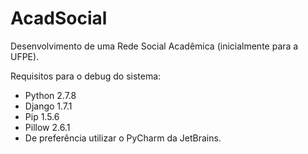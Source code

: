 AcadSocial
==========

Desenvolvimento de uma Rede Social Acadêmica (inicialmente para a UFPE).

Requisitos para o debug do sistema:
- Python 2.7.8
- Django 1.7.1
- Pip 1.5.6
- Pillow 2.6.1
- De preferência utilizar o PyCharm da JetBrains.
